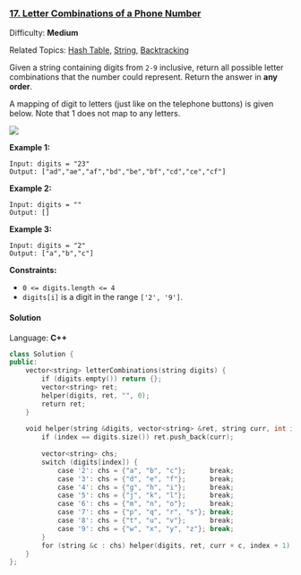### [17\. Letter Combinations of a Phone Number](https://leetcode.com/problems/letter-combinations-of-a-phone-number/)

Difficulty: **Medium**

Related Topics: [Hash Table](https://leetcode.com/tag/hash-table/), [String](https://leetcode.com/tag/string/), [Backtracking](https://leetcode.com/tag/backtracking/)


Given a string containing digits from `2-9` inclusive, return all possible letter combinations that the number could represent. Return the answer in **any order**.

A mapping of digit to letters (just like on the telephone buttons) is given below. Note that 1 does not map to any letters.

![](https://upload.wikimedia.org/wikipedia/commons/thumb/7/73/Telephone-keypad2.svg/200px-Telephone-keypad2.svg.png)

**Example 1:**

```
Input: digits = "23"
Output: ["ad","ae","af","bd","be","bf","cd","ce","cf"]
```

**Example 2:**

```
Input: digits = ""
Output: []
```

**Example 3:**

```
Input: digits = "2"
Output: ["a","b","c"]
```

**Constraints:**

*   `0 <= digits.length <= 4`
*   `digits[i]` is a digit in the range `['2', '9']`.


#### Solution

Language: **C++**

```c++
class Solution {
public:
    vector<string> letterCombinations(string digits) {
        if (digits.empty()) return {};
        vector<string> ret;
        helper(digits, ret, "", 0);
        return ret;
    }
    
    void helper(string &digits, vector<string> &ret, string curr, int index) {
        if (index == digits.size()) ret.push_back(curr);
        
        vector<string> chs;
        switch (digits[index]) {
            case '2': chs = {"a", "b", "c"};      break;
            case '3': chs = {"d", "e", "f"};      break;
            case '4': chs = {"g", "h", "i"};      break;
            case '5': chs = {"j", "k", "l"};      break;
            case '6': chs = {"m", "n", "o"};      break;
            case '7': chs = {"p", "q", "r", "s"}; break;
            case '8': chs = {"t", "u", "v"};      break;
            case '9': chs = {"w", "x", "y", "z"}; break;
        }
        for (string &c : chs) helper(digits, ret, curr + c, index + 1);
    }
};
```